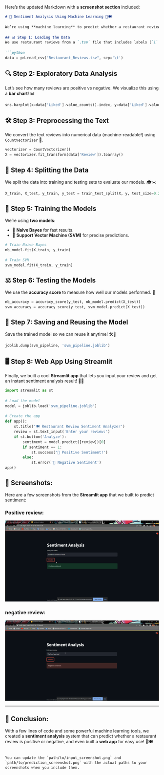 Here’s the updated Markdown with a **screenshot section** included:

```markdown
# 🌟 Sentiment Analysis Using Machine Learning 🧐🍽️

We’re using **machine learning** to predict whether a restaurant review is **positive** or **negative**! Let’s dive into it step-by-step. 🚀

## 📊 Step 1: Loading the Data
We use restaurant reviews from a `.tsv` file that includes labels (`1` for 👍 positive and `0` for 👎 negative).

```python
data = pd.read_csv("Restaurant_Reviews.tsv", sep='\t')
```

## 🔍 Step 2: Exploratory Data Analysis
Let’s see how many reviews are positive vs negative. We visualize this using a **bar chart**! 📊

```python
sns.barplot(x=data['Liked'].value_counts().index, y=data['Liked'].value_counts().values)
```

## 🛠️ Step 3: Preprocessing the Text
We convert the text reviews into numerical data (machine-readable!) using `CountVectorizer` 🧮.

```python
vectorizer = CountVectorizer()
X = vectorizer.fit_transform(data['Review']).toarray()
```

## 🔄 Step 4: Splitting the Data
We split the data into training and testing sets to evaluate our models. 🎓✂️

```python
X_train, X_test, y_train, y_test = train_test_split(X, y, test_size=0.2, random_state=0)
```

## 🧠 Step 5: Training the Models
We’re using **two models**:
- 🧮 **Naive Bayes** for fast results.
- 🚀 **Support Vector Machine (SVM)** for precise predictions.

```python
# Train Naive Bayes
nb_model.fit(X_train, y_train)

# Train SVM
svm_model.fit(X_train, y_train)
```

## ⚖️ Step 6: Testing the Models
We use the **accuracy score** to measure how well our models performed. 🎯

```python
nb_accuracy = accuracy_score(y_test, nb_model.predict(X_test))
svm_accuracy = accuracy_score(y_test, svm_model.predict(X_test))
```

## 💾 Step 7: Saving and Reusing the Model
Save the trained model so we can reuse it anytime! 🛠️💾

```python
joblib.dump(svm_pipeline, 'svm_pipeline.joblib')
```

## 🖥️ Step 8: Web App Using Streamlit
Finally, we built a cool **Streamlit app** that lets you input your review and get an instant sentiment analysis result! 🎉😎

```python
import streamlit as st

# Load the model
model = joblib.load('svm_pipeline.joblib')

# Create the app
def app():
    st.title('🍽️ Restaurant Review Sentiment Analyzer')
    review = st.text_input('Enter your review:')
    if st.button('Analyze'):
        sentiment = model.predict([review])[0]
        if sentiment == 1:
            st.success('🎉 Positive Sentiment!')
        else:
            st.error('🙁 Negative Sentiment')
app()
```

## 📸 Screenshots:
Here are a few screenshots from the **Streamlit app** that we built to predict sentiment:

### Positive review:
![Positive review](positive.png)

### negative review:
![Negative review](negative.png)

---

## 🎉 Conclusion:
With a few lines of code and some powerful machine learning tools, we created a **sentiment analysis** system that can predict whether a restaurant review is positive or negative, and even built a **web app** for easy use! 🚀🍽️
```

You can update the `path/to/input_screenshot.png` and `path/to/prediction_screenshot.png` with the actual paths to your screenshots when you include them.
